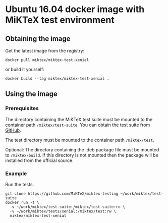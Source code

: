 # Ubuntu 16.04 docker image with MiKTeX test environment

## Obtaining the image

Get the latest image from the registry:

    docker pull miktex/miktex-test-xenial

or build it yourself:

    docker build --tag miktex/miktex-test-xenial .

## Using the image

### Prerequisites

The directory containing the MiKTeX test suite must be mounted to the
container path `/miktex/test-suite`.  You can obtain the test suite
from [GitHub](https://github.com/MiKTeX/miktex-testing).

The test directory must be mounted to the container path
`/miktex/test`.

Optional: The directory containing the .deb package file must be
mounted to `/miktex/build`.  If this directory is not mounted then the
package will be installed from the official source.

### Example

Run the tests:

    git clone https://github.com/MiKTeX/miktex-testing ~/work/miktex/test-suite
    docker run -t \
      -v ~/work/miktex/test-suite:/miktex/test-suite:ro \
      -v ~/work/miktex/tests/xenial:/miktex/test:rw \
      miktex/miktex-test-xenial
